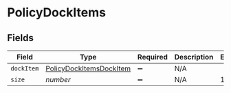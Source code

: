 # PolicyDockItems


## Fields

| Field                                                                     | Type                                                                      | Required                                                                  | Description                                                               | Example                                                                   |
| ------------------------------------------------------------------------- | ------------------------------------------------------------------------- | ------------------------------------------------------------------------- | ------------------------------------------------------------------------- | ------------------------------------------------------------------------- |
| `dockItem`                                                                | [PolicyDockItemsDockItem](../../models/shared/policydockitemsdockitem.md) | :heavy_minus_sign:                                                        | N/A                                                                       |                                                                           |
| `size`                                                                    | *number*                                                                  | :heavy_minus_sign:                                                        | N/A                                                                       | 1                                                                         |
